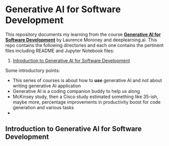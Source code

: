 # Generative AI for Software Development

This repository documents my learning from the course **<a href="https://www.deeplearning.ai/courses/generative-ai-for-software-development/">Generative AI for Software Development</a>** by Laurence Moroney and deeplearning.ai. This repo contains the following directories and each one contains the pertinent files including README and Jupyter Notebook files: 
 
1. [Introduction to Generative AI for Software Development](#1)

Some introductory points:
- This series of courses is about how to **use** generative AI and not about writing generative AI application
- Generative AI is a coding companion buddy to help us along
- McKinsey study, then a Cisco study estimated something like 35-ish, maybe more, percentage improvements in productivity boost for code generation and various tasks
- 

<a name="1"></a>
## Introduction to Generative AI for Software Development
